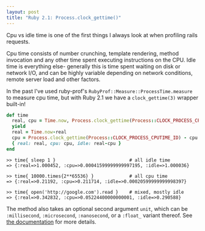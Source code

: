 ```yaml
---
layout: post
title: "Ruby 2.1: Process.clock_gettime()"
---
```


Cpu vs idle time is one of the first things I always look at when profiling rails requests.

Cpu time consists of number crunching, template rendering, method invocation and any other time spent executing instructions on the CPU. Idle time is everything else- generally this is time spent waiting on disk or network I/O, and can be highly variable depending on network conditions, remote server load and other factors.

In the past I've used ruby-prof's `RubyProf::Measure::ProcessTime.measure` to measure cpu time, but with Ruby 2.1 we have a `clock_gettime(3)` wrapper built-in!

``` ruby
def time
  real, cpu = Time.now, Process.clock_gettime(Process::CLOCK_PROCESS_CPUTIME_ID)
  yield
  real = Time.now-real
  cpu = Process.clock_gettime(Process::CLOCK_PROCESS_CPUTIME_ID) - cpu
  { real: real, cpu: cpu, idle: real-cpu }
end
```

``` irb
>> time{ sleep 1 }                           # all idle time
=> {:real=>1.000452, :cpu=>0.00041599999999997195, :idle=>1.000036}

>> time{ 10000.times{2**65536} }             # all cpu time
=> {:real=>0.21192, :cpu=>0.211714, :idle=>0.00020599999999998397}

>> time{ open('http://google.com').read }    # mixed, mostly idle
=> {:real=>0.342832, :cpu=>0.05224400000000001, :idle=>0.290588}
```

The method also takes an optional second argument `unit`, which can be `:millisecond`, `:microsecond`, `:nanosecond`, or a `:float_` variant thereof. See [the documentation](http://ruby-doc.org/core-2.1.0/Process.html#method-c-clock_gettime) for more details.
